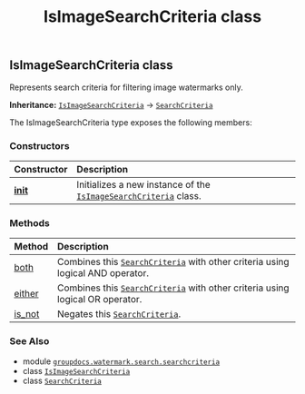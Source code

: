﻿---
title: IsImageSearchCriteria class
second_title: GroupDocs.Watermark for Python via .NET API References
description: 
type: docs
url: /python-net/groupdocs.watermark.search.searchcriteria/isimagesearchcriteria/
is_root: false
weight: 70
---

## IsImageSearchCriteria class

Represents search criteria for filtering image watermarks only.



**Inheritance:** [`IsImageSearchCriteria`](/watermark/python-net/groupdocs.watermark.search.searchcriteria/isimagesearchcriteria) → 
[`SearchCriteria`](/watermark/python-net/groupdocs.watermark.search.searchcriteria/searchcriteria)



The IsImageSearchCriteria type exposes the following members:

### Constructors
| Constructor | Description |
| :- | :- |
| [__init__](/watermark/python-net/groupdocs.watermark.search.searchcriteria/isimagesearchcriteria/__init__/#) | Initializes a new instance of the [`IsImageSearchCriteria`](/watermark/python-net/groupdocs.watermark.search.searchcriteria/isimagesearchcriteria) class. |


### Methods
| Method | Description |
| :- | :- |
| [both](/watermark/python-net/groupdocs.watermark.search.searchcriteria/isimagesearchcriteria/both/#groupdocs.watermark.search.searchcriteria.SearchCriteria) | Combines this [`SearchCriteria`](/watermark/python-net/groupdocs.watermark.search.searchcriteria/searchcriteria) with other criteria using logical AND operator. |
| [either](/watermark/python-net/groupdocs.watermark.search.searchcriteria/isimagesearchcriteria/either/#groupdocs.watermark.search.searchcriteria.SearchCriteria) | Combines this [`SearchCriteria`](/watermark/python-net/groupdocs.watermark.search.searchcriteria/searchcriteria) with other criteria using logical OR operator. |
| [is_not](/watermark/python-net/groupdocs.watermark.search.searchcriteria/isimagesearchcriteria/is_not/#) | Negates this [`SearchCriteria`](/watermark/python-net/groupdocs.watermark.search.searchcriteria/searchcriteria). |



### See Also
* module [`groupdocs.watermark.search.searchcriteria`](..)
* class [`IsImageSearchCriteria`](/watermark/python-net/groupdocs.watermark.search.searchcriteria/isimagesearchcriteria)
* class [`SearchCriteria`](/watermark/python-net/groupdocs.watermark.search.searchcriteria/searchcriteria)
